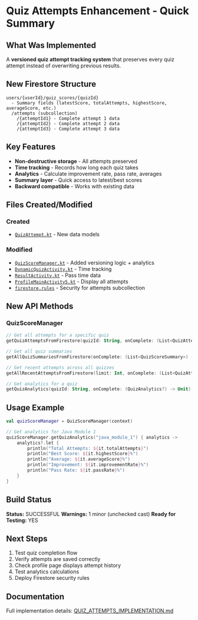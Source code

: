 # Quiz Attempts Enhancement - Quick Summary

## What Was Implemented

A **versioned quiz attempt tracking system** that preserves every quiz attempt instead of overwriting previous results.

## New Firestore Structure

```
users/{userId}/quiz_scores/{quizId}
  - Summary fields (latestScore, totalAttempts, highestScore, averageScore, etc.)
  /attempts (subcollection)
    /{attemptId1} - Complete attempt 1 data
    /{attemptId2} - Complete attempt 2 data
    /{attemptId3} - Complete attempt 3 data
```

## Key Features

- **Non-destructive storage** - All attempts preserved
- **Time tracking** - Records how long each quiz takes
- **Analytics** - Calculate improvement rate, pass rate, averages
- **Summary layer** - Quick access to latest/best scores
- **Backward compatible** - Works with existing data

## Files Created/Modified

### Created
- [`QuizAttempt.kt`](app/src/main/java/com/labactivity/lala/quiz/QuizAttempt.kt) - New data models

### Modified
- [`QuizScoreManager.kt`](app/src/main/java/com/labactivity/lala/quiz/QuizScoreManager.kt) - Added versioning logic + analytics
- [`DynamicQuizActivity.kt`](app/src/main/java/com/labactivity/lala/quiz/DynamicQuizActivity.kt) - Time tracking
- [`ResultActivity.kt`](app/src/main/java/com/labactivity/lala/REVIEWER/ResultActivity.kt) - Pass time data
- [`ProfileMainActivity5.kt`](app/src/main/java/com/labactivity/lala/ProfileMainActivity5/ProfileMainActivity5.kt) - Display all attempts
- [`firestore.rules`](firestore.rules) - Security for attempts subcollection

## New API Methods

### QuizScoreManager

```kotlin
// Get all attempts for a specific quiz
getQuizAttemptsFromFirestore(quizId: String, onComplete: (List<QuizAttempt>) -> Unit)

// Get all quiz summaries
getAllQuizSummariesFromFirestore(onComplete: (List<QuizScoreSummary>) -> Unit)

// Get recent attempts across all quizzes
getAllRecentAttemptsFromFirestore(limit: Int, onComplete: (List<QuizAttempt>) -> Unit)

// Get analytics for a quiz
getQuizAnalytics(quizId: String, onComplete: (QuizAnalytics?) -> Unit)
```

## Usage Example

```kotlin
val quizScoreManager = QuizScoreManager(context)

// Get analytics for Java Module 1
quizScoreManager.getQuizAnalytics("java_module_1") { analytics ->
    analytics?.let {
        println("Total Attempts: ${it.totalAttempts}")
        println("Best Score: ${it.highestScore}%")
        println("Average: ${it.averageScore}%")
        println("Improvement: ${it.improvementRate}%")
        println("Pass Rate: ${it.passRate}%")
    }
}
```

## Build Status

**Status:** SUCCESSFUL
**Warnings:** 1 minor (unchecked cast)
**Ready for Testing:** YES

## Next Steps

1. Test quiz completion flow
2. Verify attempts are saved correctly
3. Check profile page displays attempt history
4. Test analytics calculations
5. Deploy Firestore security rules

## Documentation

Full implementation details: [QUIZ_ATTEMPTS_IMPLEMENTATION.md](QUIZ_ATTEMPTS_IMPLEMENTATION.md)
